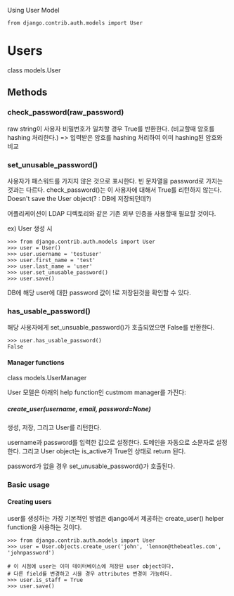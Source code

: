 Using User Model 

```
from django.contrib.auth.models import User 
```

# Users

class models.User

## Methods

### check_password(raw_password)

raw string이 사용자 비밀번호가 일치할 경우 True를 반환한다. (비교할때 암호를 hashing 처리한다.)
=> 입력받은 암호를 hashing 처리하여 이미 hashing된 암호와 비교

### set_unusable_password()

사용자가 패스워드를 가지지 않은 것으로 표시한다. 빈 문자열을 password로 가지는 것과는 다르다. check_password()는 이 사용자에 대해서 True를 리턴하지 않는다.  Doesn't save the User object(? : DB에 저장되던데?)

어플리케이션이 LDAP 디렉토리와 같은 기존 외부 인증을 사용할때 필요할 것이다.

ex) 
User 생성 시 

```
>>> from django.contrib.auth.models import User
>>> user = User()
>>> user.username = 'testuser'
>>> user.first_name = 'test'
>>> user.last_name = 'user'
>>> user.set_unusable_password()
>>> user.save()
```
DB에 해당 user에 대한 password 값이 !로 저장된것을 확인할 수 있다.

### has_usable_password()

해당 사용자에게 set_unsuable_password()가 호출되었으면 False를 반환한다. 

```
>>> user.has_usable_password()
False
```


#### Manager functions

class models.UserManager

User 모델은 아래의 help function인 custmom manager를 가진다:

##### create_user(username, email, password=None)

생성, 저장, 그리고 User를 리턴한다.

username과 password를 입력한 값으로 설정한다.  도메인을 자동으로 소문자로 설정한다. 그리고 User object는 is_active가 True인 상태로 return 된다. 

password가 없을 경우 set_unusable_password()가 호출된다.


### Basic usage

#### Creating users

user를 생성하는 가장 기본적인 방법은 django에서 제공하는 create_user() helper function을 사용하는 것이다.

```
>>> from django.contrib.auth.models import User
>>> user = User.objects.create_user('john', 'lennon@thebeatles.com', 'johnpassword')

# 이 시점에 user는 이미 데이터베이스에 저장된 user object이다.
# 다른 field를 변경하고 시을 경우 attributes 변경이 가능하다.
>>> user.is_staff = True
>>> user.save()
```


